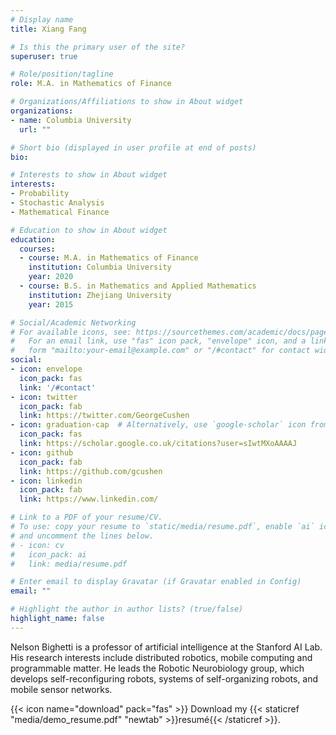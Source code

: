 ```yaml
---
# Display name
title: Xiang Fang

# Is this the primary user of the site?
superuser: true

# Role/position/tagline
role: M.A. in Mathematics of Finance

# Organizations/Affiliations to show in About widget
organizations:
- name: Columbia University
  url: ""

# Short bio (displayed in user profile at end of posts)
bio: 

# Interests to show in About widget
interests:
- Probability
- Stochastic Analysis
- Mathematical Finance

# Education to show in About widget
education:
  courses:
  - course: M.A. in Mathematics of Finance
    institution: Columbia University
    year: 2020
  - course: B.S. in Mathematics and Applied Mathematics
    institution: Zhejiang University
    year: 2015

# Social/Academic Networking
# For available icons, see: https://sourcethemes.com/academic/docs/page-builder/#icons
#   For an email link, use "fas" icon pack, "envelope" icon, and a link in the
#   form "mailto:your-email@example.com" or "/#contact" for contact widget.
social:
- icon: envelope
  icon_pack: fas
  link: '/#contact'
- icon: twitter
  icon_pack: fab
  link: https://twitter.com/GeorgeCushen
- icon: graduation-cap  # Alternatively, use `google-scholar` icon from `ai` icon pack
  icon_pack: fas
  link: https://scholar.google.co.uk/citations?user=sIwtMXoAAAAJ
- icon: github
  icon_pack: fab
  link: https://github.com/gcushen
- icon: linkedin
  icon_pack: fab
  link: https://www.linkedin.com/

# Link to a PDF of your resume/CV.
# To use: copy your resume to `static/media/resume.pdf`, enable `ai` icons in `params.toml`, 
# and uncomment the lines below.
# - icon: cv
#   icon_pack: ai
#   link: media/resume.pdf

# Enter email to display Gravatar (if Gravatar enabled in Config)
email: ""

# Highlight the author in author lists? (true/false)
highlight_name: false
---
```


Nelson Bighetti is a professor of artificial intelligence at the Stanford AI Lab. His research interests include distributed robotics, mobile computing and programmable matter. He leads the Robotic Neurobiology group, which develops self-reconfiguring robots, systems of self-organizing robots, and mobile sensor networks.


{{< icon name="download" pack="fas" >}} Download my {{< staticref "media/demo_resume.pdf" "newtab" >}}resumé{{< /staticref >}}.
